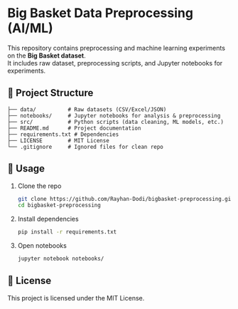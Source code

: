 # Big Basket Data Preprocessing (AI/ML)

This repository contains preprocessing and machine learning experiments on the **Big Basket dataset**.  
It includes raw dataset, preprocessing scripts, and Jupyter notebooks for experiments.

## 📂 Project Structure
```
├── data/          # Raw datasets (CSV/Excel/JSON)
├── notebooks/     # Jupyter notebooks for analysis & preprocessing
├── src/           # Python scripts (data cleaning, ML models, etc.)
├── README.md      # Project documentation
├── requirements.txt # Dependencies
├── LICENSE        # MIT License
└── .gitignore     # Ignored files for clean repo
```

## 🚀 Usage
1. Clone the repo  
   ```bash
   git clone https://github.com/Rayhan-Dodi/bigbasket-preprocessing.git
   cd bigbasket-preprocessing
   ```

2. Install dependencies  
   ```bash
   pip install -r requirements.txt
   ```

3. Open notebooks  
   ```bash
   jupyter notebook notebooks/
   ```

## 📜 License
This project is licensed under the MIT License.

